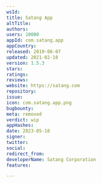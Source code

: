 ```yaml
---
wsId: 
title: Satang App
altTitle: 
authors: 
users: 10000
appId: com.satang.app
appCountry: 
released: 2019-08-07
updated: 2021-02-18
version: 1.5.3
stars: 
ratings: 
reviews: 
website: https://satang.com
repository: 
issue: 
icon: com.satang.app.png
bugbounty: 
meta: removed
verdict: wip
appHashes: 
date: 2023-05-10
signer: 
twitter: 
social: 
redirect_from: 
developerName: Satang Corporation
features: 

---
```


